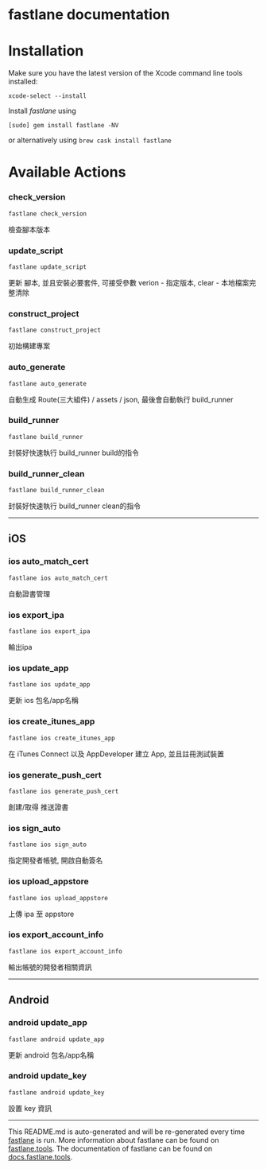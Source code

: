fastlane documentation
================
# Installation

Make sure you have the latest version of the Xcode command line tools installed:

```
xcode-select --install
```

Install _fastlane_ using
```
[sudo] gem install fastlane -NV
```
or alternatively using `brew cask install fastlane`

# Available Actions
### check_version
```
fastlane check_version
```
檢查腳本版本
### update_script
```
fastlane update_script
```
更新 腳本, 並且安裝必要套件, 可接受參數 verion - 指定版本, clear - 本地檔案完整清除
### construct_project
```
fastlane construct_project
```
初始構建專案
### auto_generate
```
fastlane auto_generate
```
自動生成 Route(三大組件) / assets / json, 最後會自動執行 build_runner
### build_runner
```
fastlane build_runner
```
封裝好快速執行 build_runner build的指令
### build_runner_clean
```
fastlane build_runner_clean
```
封裝好快速執行 build_runner clean的指令

----

## iOS
### ios auto_match_cert
```
fastlane ios auto_match_cert
```
自動證書管理
### ios export_ipa
```
fastlane ios export_ipa
```
輸出ipa
### ios update_app
```
fastlane ios update_app
```
更新 ios 包名/app名稱
### ios create_itunes_app
```
fastlane ios create_itunes_app
```
在 iTunes Connect 以及 AppDeveloper 建立 App, 並且註冊測試裝置
### ios generate_push_cert
```
fastlane ios generate_push_cert
```
創建/取得 推送證書
### ios sign_auto
```
fastlane ios sign_auto
```
指定開發者帳號, 開啟自動簽名
### ios upload_appstore
```
fastlane ios upload_appstore
```
上傳 ipa 至 appstore
### ios export_account_info
```
fastlane ios export_account_info
```
輸出帳號的開發者相關資訊

----

## Android
### android update_app
```
fastlane android update_app
```
更新 android 包名/app名稱
### android update_key
```
fastlane android update_key
```
設置 key 資訊

----

This README.md is auto-generated and will be re-generated every time [fastlane](https://fastlane.tools) is run.
More information about fastlane can be found on [fastlane.tools](https://fastlane.tools).
The documentation of fastlane can be found on [docs.fastlane.tools](https://docs.fastlane.tools).
